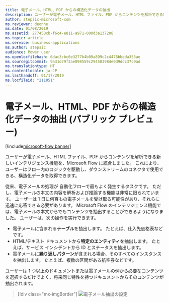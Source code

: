 ```yaml
---
title: 電子メール、HTML、PDF からの構造化データの抽出
description: ユーザーが電子メール、HTML ファイル、PDF からコンテンツを解析できる新しいインテリジェンス機能を、Microsoft Flow に統合しました。
author: stepsic-microsoft-com
ms.reviewer: deonhe
ms.date: 01/08/2019
ms.assetid: 277458cb-f6c4-e811-a971-000d3a137208
ms.topic: article
ms.service: business-applications
ms.author: stepsic
audience: Power user
ms.openlocfilehash: 6dac3cbc6e3277b4b09a899c2c4478bbeda353ae
ms.sourcegitcommit: 9a31d79f2ae098559c294503984e0d9ddc37c0ad
ms.translationtype: HT
ms.contentlocale: ja-JP
ms.lasthandoff: 01/17/2019
ms.locfileid: "211051"
---
```

# <a name="extract-structured-data-from-emails-html-and-pdf-public-preview"></a>電子メール、HTML、PDF からの構造化データの抽出 (パブリック プレビュー)


[!include[microsoft-flow banner](../includes/microsoft-flow.md)]

ユーザーが電子メール、HTML ファイル、PDF からコンテンツを解析できる新しいインテリジェンス機能を、Microsoft Flow に統合しました。 これにより、ユーザーはフロー内のロジックを駆動し、ダウンストリームのコネクタで使用できる、構造化データを取得できます。

従来、電子メールの処理が 自動化フローで最もよく発生するタスクです。 ただし、電子メールの本文の内容を解析および推論する機能は非常に限られています。 ユーザーは 1 日に何百もの電子メールを受け取る可能性があり、それらに迅速に応答できる必要があります。 Microsoft Flow のインテリジェンス機能では、電子メールの本文からでもコンテンツを抽出することができるようになりました。 ユーザーは、次の操作を実行できます。

- 電子メールに含まれる**テーブル**を抽出します。 たとえば、仕入先価格表などです。
- HTML/テキスト ドキュメントから**特定のエンティティ**を抽出します。 たとえば、サービス インシデントから ID とステータスを抽出します。
- 電子メールに**繰り返しパターン**が含まれる場合、そのすべてのインスタンスを抽出します。 たとえば、複数の区間がある航空券などです。

ユーザーは 1 つ以上のドキュメントまたは電子メールの例から必要なコンテンツを選択するだけでよく、将来同じ特性を持つドキュメントからそのコンテンツが抽出されます。

> [!div class="mx-imgBorder"]
> ![電子メール抽出の設定](media/EmailExtraction-1.png "電子メール抽出の設定")
